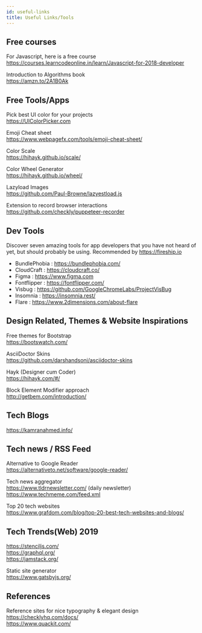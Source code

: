 ```yaml
---
id: useful-links
title: Useful Links/Tools
---
```


## Free courses

For Javascript, here is a free course   
https://courses.learncodeonline.in/learn/Javascript-for-2018-developer


Introduction to Algorithms book   
https://amzn.to/2A1B0Ak


## Free Tools/Apps

Pick best UI color for your projects   
https://UIColorPicker.com


Emoji Cheat sheet   
https://www.webpagefx.com/tools/emoji-cheat-sheet/


Color Scale   
https://hihayk.github.io/scale/


Color Wheel Generator   
https://hihayk.github.io/wheel/


Lazyload Images   
https://github.com/Paul-Browne/lazyestload.js


Extension to record browser interactions   
https://github.com/checkly/puppeteer-recorder 


## Dev Tools

Discover seven amazing tools for app developers that you have not heard of yet, but should probably be using. 
Recommended by https://fireship.io

- BundlePhobia :  https://bundlephobia.com/
- CloudCraft : https://cloudcraft.co/
- Figma : https://www.figma.com
- Fontflipper : https://fontflipper.com/
- Visbug : https://github.com/GoogleChromeLabs/ProjectVisBug
- Insomnia : https://insomnia.rest/
- Flare : https://www.2dimensions.com/about-flare


## Design Related, Themes & Website Inspirations

Free themes for Bootstrap  
https://bootswatch.com/

AsciiDoctor Skins  
https://github.com/darshandsoni/asciidoctor-skins

Hayk (Designer cum Coder)  
https://hihayk.com/#/

Block Element Modifier approach  
http://getbem.com/introduction/


## Tech Blogs

https://kamranahmed.info/


## Tech news / RSS Feed

Alternative to Google Reader  
https://alternativeto.net/software/google-reader/

Tech news aggregator  
https://www.tldrnewsletter.com/  (daily newsletter)  
https://www.techmeme.com/feed.xml

Top 20 tech websites  
https://www.grafdom.com/blog/top-20-best-tech-websites-and-blogs/


## Tech Trends(Web) 2019

https://stenciljs.com/  
https://graphql.org/  
https://jamstack.org/  

Static site generator  
https://www.gatsbyjs.org/  


## References

Reference sites for nice typography & elegant design  
https://checklyhq.com/docs/  
https://www.quackit.com/  
